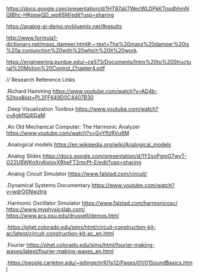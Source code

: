 https://docs.google.com/presentation/d/1HT87aV7WecWLDPkKTnodhhmNQlBhc-HKppwQD_wp6SM/edit?usp=sharing







https://analog-ai-demo.mybluemix.net/#results


http://www.formula1-dictionary.net/mass_damper.html#:~:text=The%20mass%20damper%20is%20a,conjunction%20with%20which%20it%20work.


https://engineering.purdue.edu/~ce573/Documents/Intro%20to%20Structural%20Motion%20Control_Chapter4.pdf



// Research Reference Links


.Richard Hamming https://www.youtube.com/watch?v=AD4b-52jtos&list=PL2FF649D0C4407B30



.Deep Visualization Toolbox https://www.youtube.com/watch?v=AgkfIQ4IGaM


.An Old Mechanical Computer: The Harmonic Analyzer https://www.youtube.com/watch?v=GyYflzRVu6M


.Analogical models https://en.wikipedia.org/wiki/Analogical_models


.Analog Slides https://docs.google.com/presentation/d/1Y2soPgmG7wvT-O22U8WKnXnAlxlovXRtjeFT2mcPt-E/edit?usp=sharing


.Analog Circuit Simulator https://www.falstad.com/circuit/


.Dynamical Systems Documentary https://www.youtube.com/watch?v=wdrO0Nwztrg


.Harmonic Oscillator Simulator https://www.falstad.com/harmonicosc/ https://www.myphysicslab.com/ https://www.acs.psu.edu/drussell/demos.html

.https://phet.colorado.edu/sims/html/circuit-construction-kit-ac/latest/circuit-construction-kit-ac_en.html


.Fourier https://phet.colorado.edu/sims/html/fourier-making-waves/latest/fourier-making-waves_en.html


.https://people.carleton.edu/~jellinge/m101s12/Pages/01/01SoundBasics.html
